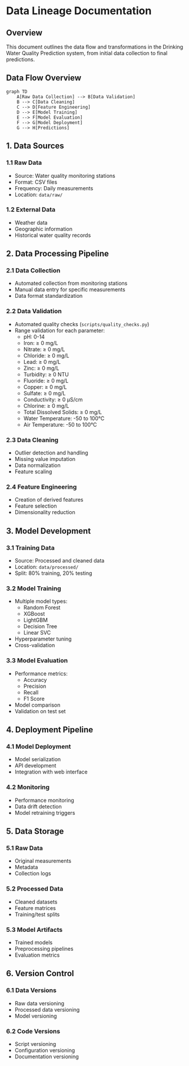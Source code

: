 # Data Lineage Documentation

## Overview

This document outlines the data flow and transformations in the Drinking Water Quality Prediction system, from initial data collection to final predictions.

## Data Flow Overview

```mermaid
graph TD
    A[Raw Data Collection] --> B[Data Validation]
    B --> C[Data Cleaning]
    C --> D[Feature Engineering]
    D --> E[Model Training]
    E --> F[Model Evaluation]
    F --> G[Model Deployment]
    G --> H[Predictions]
```

## 1. Data Sources

### 1.1 Raw Data

- Source: Water quality monitoring stations
- Format: CSV files
- Frequency: Daily measurements
- Location: `data/raw/`

### 1.2 External Data

- Weather data
- Geographic information
- Historical water quality records

## 2. Data Processing Pipeline

### 2.1 Data Collection

- Automated collection from monitoring stations
- Manual data entry for specific measurements
- Data format standardization

### 2.2 Data Validation

- Automated quality checks (`scripts/quality_checks.py`)
- Range validation for each parameter:
  - pH: 0-14
  - Iron: ≥ 0 mg/L
  - Nitrate: ≥ 0 mg/L
  - Chloride: ≥ 0 mg/L
  - Lead: ≥ 0 mg/L
  - Zinc: ≥ 0 mg/L
  - Turbidity: ≥ 0 NTU
  - Fluoride: ≥ 0 mg/L
  - Copper: ≥ 0 mg/L
  - Sulfate: ≥ 0 mg/L
  - Conductivity: ≥ 0 µS/cm
  - Chlorine: ≥ 0 mg/L
  - Total Dissolved Solids: ≥ 0 mg/L
  - Water Temperature: -50 to 100°C
  - Air Temperature: -50 to 100°C

### 2.3 Data Cleaning

- Outlier detection and handling
- Missing value imputation
- Data normalization
- Feature scaling

### 2.4 Feature Engineering

- Creation of derived features
- Feature selection
- Dimensionality reduction

## 3. Model Development

### 3.1 Training Data

- Source: Processed and cleaned data
- Location: `data/processed/`
- Split: 80% training, 20% testing

### 3.2 Model Training

- Multiple model types:
  - Random Forest
  - XGBoost
  - LightGBM
  - Decision Tree
  - Linear SVC
- Hyperparameter tuning
- Cross-validation

### 3.3 Model Evaluation

- Performance metrics:
  - Accuracy
  - Precision
  - Recall
  - F1 Score
- Model comparison
- Validation on test set

## 4. Deployment Pipeline

### 4.1 Model Deployment

- Model serialization
- API development
- Integration with web interface

### 4.2 Monitoring

- Performance monitoring
- Data drift detection
- Model retraining triggers

## 5. Data Storage

### 5.1 Raw Data

- Original measurements
- Metadata
- Collection logs

### 5.2 Processed Data

- Cleaned datasets
- Feature matrices
- Training/test splits

### 5.3 Model Artifacts

- Trained models
- Preprocessing pipelines
- Evaluation metrics

## 6. Version Control

### 6.1 Data Versions

- Raw data versioning
- Processed data versioning
- Model versioning

### 6.2 Code Versions

- Script versioning
- Configuration versioning
- Documentation versioning
